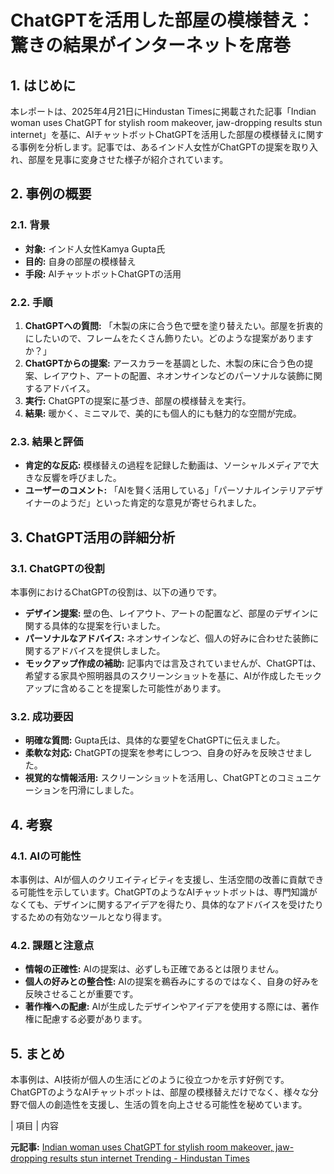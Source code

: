 # ChatGPTを活用した部屋の模様替え：驚きの結果がインターネットを席巻

## 1. はじめに

本レポートは、2025年4月21日にHindustan Timesに掲載された記事「Indian woman uses ChatGPT for stylish room makeover, jaw-dropping results stun internet」を基に、AIチャットボットChatGPTを活用した部屋の模様替えに関する事例を分析します。記事では、あるインド人女性がChatGPTの提案を取り入れ、部屋を見事に変身させた様子が紹介されています。

## 2. 事例の概要

### 2.1. 背景

* **対象:** インド人女性Kamya Gupta氏
* **目的:** 自身の部屋の模様替え
* **手段:** AIチャットボットChatGPTの活用

### 2.2. 手順

1. **ChatGPTへの質問:** 「木製の床に合う色で壁を塗り替えたい。部屋を折衷的にしたいので、フレームをたくさん飾りたい。どのような提案がありますか？」
2. **ChatGPTからの提案:** アースカラーを基調とした、木製の床に合う色の提案、レイアウト、アートの配置、ネオンサインなどのパーソナルな装飾に関するアドバイス。
3. **実行:** ChatGPTの提案に基づき、部屋の模様替えを実行。
4. **結果:** 暖かく、ミニマルで、美的にも個人的にも魅力的な空間が完成。

### 2.3. 結果と評価

* **肯定的な反応:** 模様替えの過程を記録した動画は、ソーシャルメディアで大きな反響を呼びました。
* **ユーザーのコメント:** 「AIを賢く活用している」「パーソナルインテリアデザイナーのようだ」といった肯定的な意見が寄せられました。

## 3. ChatGPT活用の詳細分析

### 3.1. ChatGPTの役割

本事例におけるChatGPTの役割は、以下の通りです。

* **デザイン提案:** 壁の色、レイアウト、アートの配置など、部屋のデザインに関する具体的な提案を行いました。
* **パーソナルなアドバイス:** ネオンサインなど、個人の好みに合わせた装飾に関するアドバイスを提供しました。
* **モックアップ作成の補助:** 記事内では言及されていませんが、ChatGPTは、希望する家具や照明器具のスクリーンショットを基に、AIが作成したモックアップに含めることを提案した可能性があります。

### 3.2. 成功要因

* **明確な質問:** Gupta氏は、具体的な要望をChatGPTに伝えました。
* **柔軟な対応:** ChatGPTの提案を参考にしつつ、自身の好みを反映させました。
* **視覚的な情報活用:** スクリーンショットを活用し、ChatGPTとのコミュニケーションを円滑にしました。

## 4. 考察

### 4.1. AIの可能性

本事例は、AIが個人のクリエイティビティを支援し、生活空間の改善に貢献できる可能性を示しています。ChatGPTのようなAIチャットボットは、専門知識がなくても、デザインに関するアイデアを得たり、具体的なアドバイスを受けたりするための有効なツールとなり得ます。

### 4.2. 課題と注意点

* **情報の正確性:** AIの提案は、必ずしも正確であるとは限りません。
* **個人の好みとの整合性:** AIの提案を鵜呑みにするのではなく、自身の好みを反映させることが重要です。
* **著作権への配慮:** AIが生成したデザインやアイデアを使用する際には、著作権に配慮する必要があります。

## 5. まとめ

本事例は、AI技術が個人の生活にどのように役立つかを示す好例です。ChatGPTのようなAIチャットボットは、部屋の模様替えだけでなく、様々な分野で個人の創造性を支援し、生活の質を向上させる可能性を秘めています。

| 項目 | 内容 

**元記事:** [Indian woman uses ChatGPT for stylish room makeover, jaw-dropping results stun internet Trending - Hindustan Times](https://www.hindustantimes.com/trending/indian-woman-uses-chatgpt-for-stylish-room-makeover-jaw-dropping-results-stun-internet-101745238543922.html)